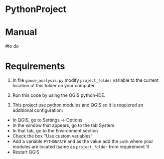 # PythonProject

# Manual

#to do

# Requirements

1. In file `goose_analysis.py` modify `project_folder` variable to the current location of this folder on your computer.

2. Run this code by using the QGIS python-IDE.

3. This project use python modules and QGIS so it is requiered an additional configuration:

  - In QGIS, go to Settings -> Options
  - In the window that appears, go to the tab System
  - In that tab, go to the Environment section
  - Check the box "Use custom variables"
  - Add a variable `PYTHONPATH` and as the value add the `path` where your modules are located (same as `project_folder` from requirement 1)
  - Restart QGIS
